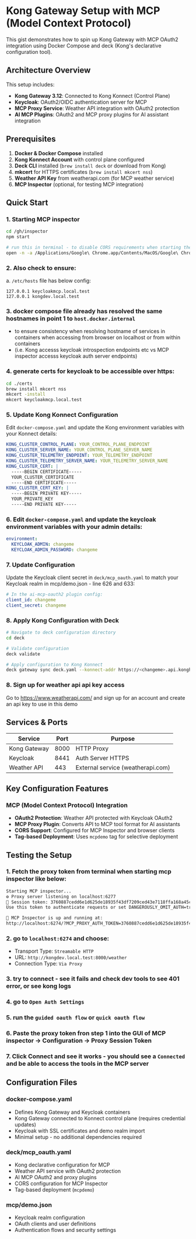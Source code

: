 # Kong Gateway Setup with MCP (Model Context Protocol)

This gist demonstrates how to spin up Kong Gateway with MCP OAuth2 integration using Docker Compose and deck (Kong's declarative configuration tool).

## Architecture Overview

This setup includes:

- **Kong Gateway 3.12**: Connected to Kong Konnect (Control Plane)
- **Keycloak**: OAuth2/OIDC authentication server for MCP
- **MCP Proxy Service**: Weather API integration with OAuth2 protection
- **AI MCP Plugins**: OAuth2 and MCP proxy plugins for AI assistant integration

## Prerequisites

1. **Docker & Docker Compose** installed
2. **Kong Konnect Account** with control plane configured
3. **Deck CLI** installed (`brew install deck` or download from Kong)
4. **mkcert** for HTTPS certificates (`brew install mkcert nss`)
5. **Weather API Key** from weatherapi.com (for MCP weather service)
6. **MCP Inspector** (optional, for testing MCP integration)

## Quick Start

### 1. Starting MCP inspector

```sh
cd /gh/inspector
npm start

# run this in terminal - to disable CORS requirements when starting the browser on Chrome:
open -n -a /Applications/Google\ Chrome.app/Contents/MacOS/Google\ Chrome --args --user-data-dir="/tmp/chrome_dev_test" --disable-web-security
```

### 2. Also check to ensure:

a. `/etc/hosts` file has below config:

```
127.0.0.1 keycloakmcp.local.test
127.0.0.1 kongdev.local.test
```

### 3. docker compose file already has resolved the same hostnames in point 1 to `host.docker.internal`

- to ensure consistency when resolving hostname of services in containers when accessing from browser on localhost or from within containers
- (i.e. Kong accesss keycloak introspection endpoints etc vs MCP inspector accesss keycloak auth server endpoints)

### 4. generate certs for keycloak to be accessible over https:

```bash
cd ./certs
brew install mkcert nss
mkcert -install
mkcert keycloakmcp.local.test
```

### 5. Update Kong Konnect Configuration

Edit `docker-compose.yaml` and update the Kong environment variables with your Konnect details:

```yaml
KONG_CLUSTER_CONTROL_PLANE: YOUR_CONTROL_PLANE_ENDPOINT
KONG_CLUSTER_SERVER_NAME: YOUR_CONTROL_PLANE_SERVER_NAME
KONG_CLUSTER_TELEMETRY_ENDPOINT: YOUR_TELEMETRY_ENDPOINT
KONG_CLUSTER_TELEMETRY_SERVER_NAME: YOUR_TELEMETRY_SERVER_NAME
KONG_CLUSTER_CERT: |
  -----BEGIN CERTIFICATE-----
  YOUR_CLUSTER_CERTIFICATE
  -----END CERTIFICATE-----
KONG_CLUSTER_CERT_KEY: |
  -----BEGIN PRIVATE KEY-----
  YOUR_PRIVATE_KEY
  -----END PRIVATE KEY-----
```

### 6. Edit `docker-compose.yaml` and update the keycloak environment variables with your admin details:

```yaml
environment:
  KEYCLOAK_ADMIN: changeme
  KEYCLOAK_ADMIN_PASSWORD: changeme
```

### 7. Update Configuration

Update the Keycloak client secret in `deck/mcp_oauth.yaml` to match your Keycloak realm in mcp/demo.json - line 626 and 633:

```yaml
# In the ai-mcp-oauth2 plugin config:
client_id: changeme
client_secret: changeme
```

### 8. Apply Kong Configuration with Deck

```bash
# Navigate to deck configuration directory
cd deck

# Validate configuration
deck validate

# Apply configuration to Kong Konnect
deck gateway sync deck.yaml --konnect-addr https://<changeme>.api.konghq.com --konnect-token $YOUR_KONNECT_TOKEN --konnect-control-plane-name $cp_name

```

### 8. Sign up for weather api api key access

Go to https://www.weatherapi.com/ and sign up for an account and create an api key to use in this demo

## Services & Ports

| Service      | Port | Purpose                           |
| ------------ | ---- | --------------------------------- |
| Kong Gateway | 8000 | HTTP Proxy                        |
| Keycloak     | 8441 | Auth Server HTTPS                 |
| Weather API  | 443  | External service (weatherapi.com) |

## Key Configuration Features

### MCP (Model Context Protocol) Integration

- **OAuth2 Protection**: Weather API protected with Keycloak OAuth2
- **MCP Proxy Plugin**: Converts API to MCP tool format for AI assistants
- **CORS Support**: Configured for MCP Inspector and browser clients
- **Tag-based Deployment**: Uses `mcpdemo` tag for selective deployment

## Testing the Setup

### 1. Fetch the proxy token from terminal when starting mcp inspector like below:

```bash
Starting MCP inspector...
⚙️ Proxy server listening on localhost:6277
🔑 Session token: 3760887cedd6e1d625de18935f43df7209ced43e7118ffa168a45cdb6c470a58
Use this token to authenticate requests or set DANGEROUSLY_OMIT_AUTH=true to disable auth

🚀 MCP Inspector is up and running at:
http://localhost:6274/?MCP_PROXY_AUTH_TOKEN=3760887cedd6e1d625de18935f43df7209ced43e7118ffa168a45cdb6c470a58

```

### 2. go to `localhost:6274` and choose:

- Transport Type: `Streamable HTTP`
- URL: `http://kongdev.local.test:8000/weather`
- Connection Type: `Via Proxy`

### 3. try to connect - see it fails and check dev tools to see 401 error, or see kong logs

### 4. go to `Open Auth Settings`

### 5. run the `guided oauth flow` or `quick oauth flow`

### 6. Paste the proxy token fron step 1 into the GUI of MCP inspector -> Configuration -> Proxy Session Token

### 7. Click Connect and see it works - you should see a `Connected` and be able to access the tools in the MCP server

## Configuration Files

### docker-compose.yaml

- Defines Kong Gateway and Keycloak containers
- Kong Gateway connected to Konnect control plane (requires credential updates)
- Keycloak with SSL certificates and demo realm import
- Minimal setup - no additional dependencies required

### deck/mcp_oauth.yaml

- Kong declarative configuration for MCP
- Weather API service with OAuth2 protection
- AI MCP OAuth2 and proxy plugins
- CORS configuration for MCP Inspector
- Tag-based deployment (`mcpdemo`)

### mcp/demo.json

- Keycloak realm configuration
- OAuth clients and user definitions
- Authentication flows and security settings
